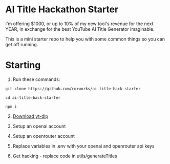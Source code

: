 # AI Title Hackathon Starter

I'm offering $1000, or up to 10% of my new tool's revenue for the next YEAR, in exchange for the best YouTube AI Title Generator imaginable.

This is a mini starter repo to help you with some common things so you can get off running.

# Starting

1. Run these commands: 

`git clone https://github.com/roxworks/ai-title-hack-starter`

`cd ai-title-hack-starter`

`npm i`

2. [Download yt-dlp](https://github.com/yt-dlp/yt-dlp/wiki/Installation)

3. Setup an openai account

4. Setup an openrouter account

5. Replace variables in .env with your openai and openrouter api keys

6. Get hacking - replace code in utils/generateTitles